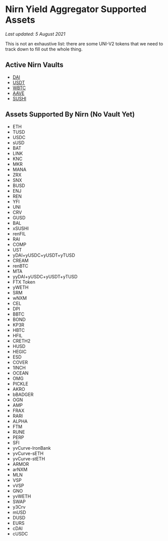 # Nirn Yield Aggregator Supported Assets

*Last updated: 5 August 2021*

This is not an exhaustive list: there are some UNI-V2 tokens that we need to track down to fill out the whole thing.

## Active Nirn Vaults

* [DAI](https://cchain.explorer.avax.network/address/0x5e9fc917871ac9e42d579cdd8f2055ed97ff7d2d)
* [USDT](https://cchain.explorer.avax.network/address/0x53c07574276a4abef738d1929c8199e43b8436a2)
* [WBTC](https://cchain.explorer.avax.network/address/0x2c895a91dd9ab2cdf7e08b609312e2450ae3fba3)
* [AAVE](https://cchain.explorer.avax.network/address/0x01be9b61ffb826bbe29f1e7493b230bf865de67a)
* [SUSHI](https://cchain.explorer.avax.network/address/0xfdf82594b24a1fe0e001319207fef04ee52925ba#code)

## Assets Supported By Nirn (No Vault Yet)

* ETH
* TUSD
* USDC
* sUSD
* BAT
* LINK
* KNC
* MKR
* MANA
* ZRX
* SNX
* BUSD
* ENJ
* REN
* YFI
* UNI
* CRV
* GUSD
* BAL
* xSUSHI
* renFIL
* RAI
* COMP
* UST
* yDAI+yUSDC+yUSDT+yTUSD
* CREAM
* renBTC
* MTA
* yyDAI+yUSDC+yUSDT+yTUSD
* FTX Token
* yWETH
* SRM
* wNXM
* CEL
* DPI
* BBTC
* BOND
* KP3R
* HBTC
* HFIL
* CRETH2
* HUSD
* HEGIC
* ESD
* COVER
* 1INCH
* OCEAN
* OMG
* PICKLE
* AKRO
* bBADGER
* OGN
* AMP
* FRAX
* RARI
* ALPHA
* FTM
* RUNE
* PERP
* SFI
* yvCurve-IronBank
* yvCurve-sETH
* yvCurve-stETH
* ARMOR
* arNXM
* MLN
* VSP
* vVSP
* GNO
* yvWETH
* SWAP
* y3Crv
* mUSD
* DUSD
* EURS
* cDAI
* cUSDC